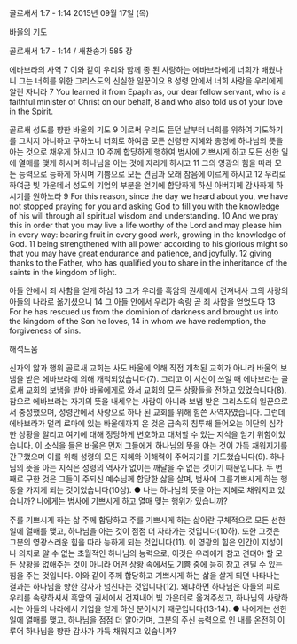 골로새서 1:7 - 1:14 
2015년 09월 17일 (목)

바울의 기도



골로새서 1:7 - 1:14 / 새찬송가 585 장


에바브라의 사역
7 이와 같이 우리와 함께 종 된 사랑하는 에바브라에게 너희가 배웠나니 그는 너희를 위한 그리스도의 신실한 일꾼이요 8 성령 안에서 너희 사랑을 우리에게 알린 자니라
7 You learned it from Epaphras, our dear fellow servant, who is a faithful minister of Christ on our behalf, 8 and who also told us of your love in the Spirit. 

골로새 성도를 향한 바울의 기도
9 이로써 우리도 듣던 날부터 너희를 위하여 기도하기를 그치지 아니하고 구하노니 너희로 하여금 모든 신령한 지혜와 총명에 하나님의 뜻을 아는 것으로 채우게 하시고 10 주께 합당하게 행하여 범사에 기쁘시게 하고 모든 선한 일에 열매를 맺게 하시며 하나님을 아는 것에 자라게 하시고 11 그의 영광의 힘을 따라 모든 능력으로 능하게 하시며 기쁨으로 모든 견딤과 오래 참음에 이르게 하시고 12 우리로 하여금 빛 가운데서 성도의 기업의 부분을 얻기에 합당하게 하신 아버지께 감사하게 하시기를 원하노라
9 For this reason, since the day we heard about you, we have not stopped praying for you and asking God to fill you with the knowledge of his will through all spiritual wisdom and understanding. 10 And we pray this in order that you may live a life worthy of the Lord and may please him in every way: bearing fruit in every good work, growing in the knowledge of God. 11 being strengthened with all power according to his glorious might so that you may have great endurance and patience, and joyfully. 12 giving thanks to the Father, who has qualified you to share in the inheritance of the saints in the kingdom of light. 

아들 안에서 죄 사함을 얻게 하심
13 그가 우리를 흑암의 권세에서 건져내사 그의 사랑의 아들의 나라로 옮기셨으니 14 그 아들 안에서 우리가 속량 곧 죄 사함을 얻었도다
13 For he has rescued us from the dominion of darkness and brought us into the kingdom of the Son he loves, 14 in whom we have redemption, the forgiveness of sins.

해석도움





신자의 앎과 행위 
골로새 교회는 사도 바울에 의해 직접 개척된 교회가 아니라 바울의 보냄을 받은 에바브라에 의해 개척되었습니다(7). 그리고 이 서신이 쓰일 때 에바브라는 골로새 교회의 보냄을 받아 바울에게로 와서 교회의 모든 상황들을 전하고 있었습니다(8). 참으로 에바브라는 자기의 뜻을 내세우는 사람이 아니라 보냄 받은 그리스도의 일꾼으로서 충성했으며, 성령안에서 사랑으로 하나 된 교회를 위해 힘쓴 사역자였습니다. 그런데 에바브라가 멀리 로마에 있는 바울에까지 온 것은 급속히 침투해 들어오는 이단의 심각한 상황을 알리고 여기에 대해 정당하게 변호하고 대처할 수 있는 지식을 얻기 위함이었습니다. 이 소식을 들은 바울은 먼저 그들에게 하나님의 뜻을 아는 것이 가득 채워지기를 간구했으며 이를 위해 성령의 모든 지혜와 이해력이 주어지기를 기도했습니다(9). 하나님의 뜻을 아는 지식은 성령의 역사가 없이는 깨달을 수 없는 것이기 때문입니다. 두 번째로 구한 것은 그들이 주되신 예수님께 합당한 삶을 살며, 범사에 그를기쁘시게 하는 행동을 가지게 되는 것이었습니다(10상).
● 나는 하나님의 뜻을 아는 지혜로 채워지고 있습니까? 나에게는 범사에 기쁘시게 하고
열매 맺는 행위가 있습니까?

주를 기쁘시게 하는 삶 
주께 합당하고 주를 기쁘시게 하는 삶이란 구체적으로 모든 선한 일에 열매를 맺고, 하나님을 아는 것이 점점 더 자라가는 것입니다(10하). 또한 그것은 그분의 영광스러운 힘을 따라 능하게 되는 것입니다(11). 이 영광의 힘은 인간이 지성이나 의지로 알 수 없는 초월적인 하나님의 능력으로, 이것은 우리에게 참고 견뎌야 할 모든 상황을 없애주는 것이 아니라 어떤 상황 속에서도 기쁨 중에 능히 참고 견딜 수 있는 힘을 주는 것입니다. 이와 같이 주께 합당하고 기쁘시게 하는 삶을 살게 되면 나타나는 결과는 하나님을 향한 감사가 넘친다는 것입니다(12). 왜냐하면 하나님은 아들의 피로 우리를 속량하셔서 흑암의 권세에서 건져내어 빛 가운데로 옮겨주셨고, 하나님의 사랑하시는 아들의 나라에서 기업을 얻게 하신 분이시기 때문입니다(13-14).
● 나에게는 선한 일에 열매를 맺고, 하나님을 점점 더 알아가며, 그분의 주신 능력으로 인
내를 온전히 이루어 하나님을 향한 감사가 가득 채워지고 있습니까?